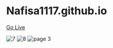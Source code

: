 # Nafisa1117.github.io

<a href="https://charming-moxie-4b3032.netlify.app"> Go Live </a>

![7](https://user-images.githubusercontent.com/103953608/189671786-508d580d-2a0e-4cec-8334-2edea8038e8e.png)
![8](https://user-images.githubusercontent.com/103953608/189671798-69ed8d93-1bf6-4e0c-a645-adfe73668a23.png)
![page 3](https://user-images.githubusercontent.com/103953608/189673304-fe24b4bf-0d94-4b79-a971-7b4a4521cc0a.gif)
